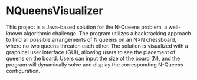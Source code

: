 # NQueensVisualizer
This project is a Java-based solution for the N-Queens problem, a well-known algorithmic challenge. The program utilizes a backtracking approach to find all possible arrangements of N queens on an N×N chessboard, where no two queens threaten each other. The solution is visualized with a graphical user interface (GUI), allowing users to see the placement of queens on the board. Users can input the size of the board (N), and the program will dynamically solve and display the corresponding N-Queens configuration.
